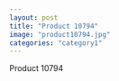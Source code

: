 ```yaml
---
layout: post
title: "Product 10794"
image: "product10794.jpg"
categories: "category1"
---
```

Product 10794
